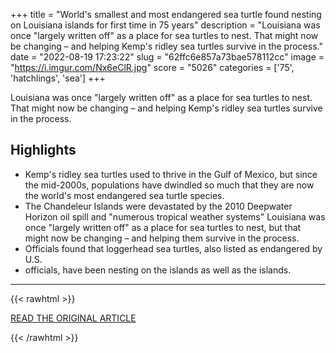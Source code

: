 +++
title = "World's smallest and most endangered sea turtle found nesting on Louisiana islands for first time in 75 years"
description = "Louisiana was once \"largely written off\" as a place for sea turtles to nest. That might now be changing – and helping Kemp's ridley sea turtles survive in the process."
date = "2022-08-19 17:23:22"
slug = "62ffc6e857a73bae578112cc"
image = "https://i.imgur.com/Nx6eClR.jpg"
score = "5026"
categories = ['75', 'hatchlings', 'sea']
+++

Louisiana was once \"largely written off\" as a place for sea turtles to nest. That might now be changing – and helping Kemp's ridley sea turtles survive in the process.

## Highlights

- Kemp's ridley sea turtles used to thrive in the Gulf of Mexico, but since the mid-2000s, populations have dwindled so much that they are now the world's most endangered sea turtle species.
- The Chandeleur Islands were devastated by the 2010 Deepwater Horizon oil spill and "numerous tropical weather systems" Louisiana was once "largely written off" as a place for sea turtles to nest, but that might now be changing – and helping them survive in the process.
- Officials found that loggerhead sea turtles, also listed as endangered by U.S.
- officials, have been nesting on the islands as well as the islands.

---

{{< rawhtml >}}
  <p class="article-category">
    <a target="_blank" href="https://www.cbsnews.com/news/kemps-ridley-sea-turtle-endangered-nesting-louisiana-again/">READ THE ORIGINAL ARTICLE</a>
  </p>
{{< /rawhtml >}}
